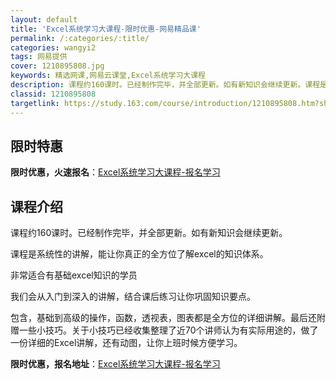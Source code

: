 ```yaml
---
layout: default
title: 'Excel系统学习大课程-限时优惠-网易精品课'
permalink: /:categories/:title/
categories: wangyi2
tags: 网易提供
cover: 1210895808.jpg
keywords: 精选网课,网易云课堂,Excel系统学习大课程
description: 课程约160课时。已经制作完毕，并全部更新。如有新知识会继续更新。课程是系统性的讲解，能让你真正的全方位了解excel的
classid: 1210895808
targetlink: https://study.163.com/course/introduction/1210895808.htm?share=1&shareId=1025206652&utm_campaign=share&utm_medium=iphoneShare&utm_source=&utm_u=1025206652
---
```


## 限时特惠

**限时优惠，火速报名**：[Excel系统学习大课程-报名学习](https://study.163.com/course/introduction/1210895808.htm?share=1&shareId=1025206652&utm_campaign=share&utm_medium=iphoneShare&utm_source=&utm_u=1025206652)

## 课程介绍

课程约160课时。已经制作完毕，并全部更新。如有新知识会继续更新。

课程是系统性的讲解，能让你真正的全方位了解excel的知识体系。

非常适合有基础excel知识的学员

我们会从入门到深入的讲解，结合课后练习让你巩固知识要点。

包含，基础到高级的操作，函数，透视表，图表都是全方位的详细讲解。最后还附赠一些小技巧。关于小技巧已经收集整理了近70个讲师认为有实际用途的，做了一份详细的Excel讲解，还有动图，让你上班时候方便学习。

**限时优惠，报名地址**：[Excel系统学习大课程-报名学习](https://study.163.com/course/introduction/1210895808.htm?share=1&shareId=1025206652&utm_campaign=share&utm_medium=iphoneShare&utm_source=&utm_u=1025206652)

